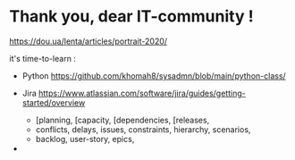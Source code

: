 # Thank you, dear IT-community !

https://dou.ua/lenta/articles/portrait-2020/

it's time-to-learn : 
- Python  https://github.com/khomah8/sysadmn/blob/main/python-class/

- Jira  https://www.atlassian.com/software/jira/guides/getting-started/overview 
  - [planning, [capacity, [dependencies, [releases, 
  - conflicts, delays, issues, constraints, hierarchy, scenarios, 
  - backlog, user-story, epics, 

- 
